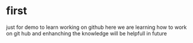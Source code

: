 # first
just for demo to learn working on github
here we are learning how to work on git hub and enhanching the knowledge
will be helpfull in future
